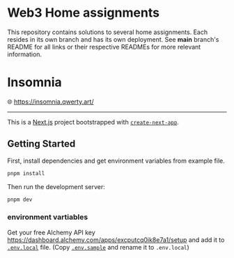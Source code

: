 # Web3 Home assignments

This repository contains solutions to several home assignments.
Each resides in its own branch and has its own deployment. See **main** branch's README for all links or their respective READMEs for more relevant information.

# Insomnia

🌐 https://insomnia.qwerty.art/

---

This is a [Next.js](https://nextjs.org/) project bootstrapped with [`create-next-app`](https://github.com/vercel/next.js/tree/canary/packages/create-next-app).

## Getting Started

First, install dependencies and get environment variables from example file.

```bash
pnpm install
```

Then run the development server:

```bash
pnpm dev
```

### environment vartiables

Get your free Alchemy API key https://dashboard.alchemy.com/apps/excputcq0ik8e7a1/setup and add it to [`.env.local`](.env.local) file. (Copy [`.env.sample`](.env.sample) and rename it to `.env.local`)
